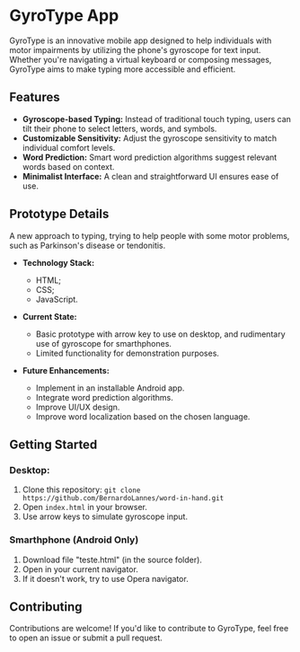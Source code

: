 # GyroType App

GyroType is an innovative mobile app designed to help individuals with motor impairments by utilizing the phone's gyroscope for text input. Whether you're navigating a virtual keyboard or composing messages, GyroType aims to make typing more accessible and efficient.

## Features

- **Gyroscope-based Typing:** Instead of traditional touch typing, users can tilt their phone to select letters, words, and symbols.
- **Customizable Sensitivity:** Adjust the gyroscope sensitivity to match individual comfort levels.
- **Word Prediction:** Smart word prediction algorithms suggest relevant words based on context.
- **Minimalist Interface:** A clean and straightforward UI ensures ease of use.

## Prototype Details

A new approach to typing, trying to help people with some motor problems, such as Parkinson's disease or tendonitis.

- **Technology Stack:**
  - HTML;
  - CSS;
  - JavaScript.
    
- **Current State:**
  - Basic prototype with arrow key to use on desktop, and rudimentary use of gyroscope for smarthphones.
  - Limited functionality for demonstration purposes.
- **Future Enhancements:**
  - Implement in an installable Android app.
  - Integrate word prediction algorithms.
  - Improve UI/UX design.
  - Improve word localization based on the chosen language.

## Getting Started

### Desktop:
1. Clone this repository: `git clone https://github.com/BernardoLannes/word-in-hand.git`
2. Open `index.html` in your browser.
3. Use arrow keys to simulate gyroscope input.

### Smarthphone (Android Only)
1. Download file "teste.html" (in the source folder).
2. Open in your current navigator.
3. If it doesn't work, try to use Opera navigator.

## Contributing

Contributions are welcome! If you'd like to contribute to GyroType, feel free to open an issue or submit a pull request.
